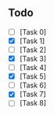 ## Todo

- [ ] [Task 0]
- [x] [Task 1]
- [ ] [Task 2]
- [x] [Task 3]
- [ ] [Task 4]
- [x] [Task 5]
- [ ] [Task 6]
- [x] [Task 7]
- [ ] [Task 8]